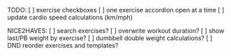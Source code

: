 TODO:
[ ] exercise checkboxes 
[ ] one exercise accordion open at a time 
[ ] update cardio speed calculations (km/mph)

NICE2HAVES:
[ ] search exercises?
[ ] overwrite workout duration?
[ ] show last/PB weight by exercise?
[ ] dumbbell double weight calculations?
[ ] DND reorder exercises and templates?